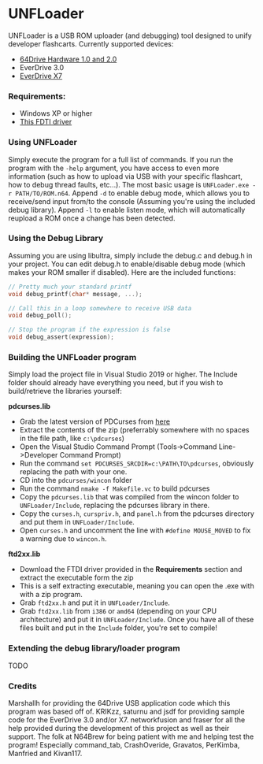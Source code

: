 # UNFLoader
UNFLoader is a USB ROM uploader (and debugging) tool designed to unify developer flashcarts. 
Currently supported devices:
* [64Drive Hardware 1.0 and 2.0](http://64drive.retroactive.be/)
* EverDrive 3.0
* [EverDrive X7](https://krikzz.com/store/home/55-everdrive-64-x7.html)


### Requirements:
* Windows XP or higher
* [This FDTI driver](http://www.ftdichip.com/Drivers/CDM/CDM21228_Setup.zip)


### Using UNFLoader
Simply execute the program for a full list of commands. If you run the program with the `-help` argument, you have access to even more information (such as how to upload via USB with your specific flashcart, how to debug thread faults, etc...). The most basic usage is `UNFLoader.exe -r PATH/TO/ROM.n64`. Append `-d` to enable debug mode, which allows you to receive/send input from/to the console (Assuming you're using the included debug library). Append `-l` to enable listen mode, which will automatically reupload a ROM once a change has been detected.


### Using the Debug Library
Assuming you are using libultra, simply include the debug.c and debug.h in your project. You can edit debug.h to enable/disable debug mode (which makes your ROM smaller if disabled).
Here are the included functions:
```c
// Pretty much your standard printf
void debug_printf(char* message, ...);

// Call this in a loop somewhere to receive USB data
void debug_poll();

// Stop the program if the expression is false
void debug_assert(expression);
```


### Building the UNFLoader program
Simply load the project file in Visual Studio 2019 or higher.
The Include folder should already have everything you need, but if you wish to build/retrieve the libraries yourself:

**pdcurses.lib**
* Grab the latest version of PDCurses from [here](https://github.com/wmcbrine/PDCurses)
* Extract the contents of the zip (preferrably somewhere with no spaces in the file path, like `c:\pdcurses`)
* Open the Visual Studio Command Prompt (Tools->Command Line->Developer Command Prompt)
* Run the command `set PDCURSES_SRCDIR=c:\PATH\TO\pdcurses`, obviously replacing the path with your one.
* CD into the `pdcurses/wincon` folder
* Run the command `nmake -f Makefile.vc` to build pdcurses
* Copy the `pdcurses.lib` that was compiled from the wincon folder to `UNFLoader/Include`, replacing the pdcurses library in there.
* Copy the `curses.h`, `curspriv.h`, and `panel.h` from the pdcurses directory and put them in `UNFLoader/Include`.
* Open `curses.h` and uncomment the line with `#define MOUSE_MOVED` to fix a warning due to `wincon.h`.

**ftd2xx.lib**
* Download the FTDI driver provided in the **Requirements** section and extract the executable form the zip
* This is a self extracting executable, meaning you can open the .exe with with a zip program. 
* Grab `ftd2xx.h` and put it in `UNFLoader/Include`.
* Grab `ftd2xx.lib` from `i386` or `amd64` (depending on your CPU architecture) and put it in `UNFLoader/Include`.
Once you have all of these files built and put in the `Include` folder, you're set to compile!


### Extending the debug library/loader program
TODO


### Credits
Marshallh for providing the 64Drive USB application code which this program was based off of.
KRIKzz, saturnu and jsdf for providing sample code for the EverDrive 3.0 and/or X7.
networkfusion and fraser for all the help provided during the development of this project as well as their support.
The folk at N64Brew for being patient with me and helping test the program! Especially command_tab, CrashOveride, Gravatos, PerKimba, Manfried and Kivan117.
